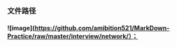 ### 文件路径
#### ![image](https://github.com/amibition521/MarkDown-Practice/raw/master/interview/network/）；
